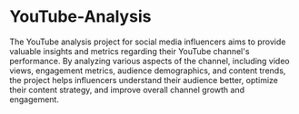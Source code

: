 # YouTube-Analysis
The YouTube analysis project for social media influencers aims to provide valuable insights and metrics regarding their YouTube channel's performance. By analyzing various aspects of the channel, including video views, engagement metrics, audience demographics, and content trends, the project helps influencers understand their audience better, optimize their content strategy, and improve overall channel growth and engagement.

